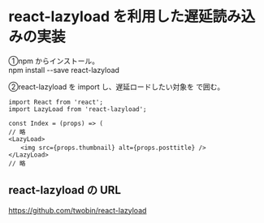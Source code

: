 # react-lazyload を利用した遅延読み込みの実装

①npm からインストール。  
npm install --save react-lazyload

②react-lazyload を import し、遅延ロードしたい対象を<LazyLoad> </LazyLoad>で囲む。

```
import React from 'react';
import LazyLoad from 'react-lazyload';

const Index = (props) => (
// 略
<LazyLoad>
　　<img src={props.thumbnail} alt={props.posttitle} />
</LazyLoad>
// 略
```

## react-lazyload の URL

https://github.com/twobin/react-lazyload
